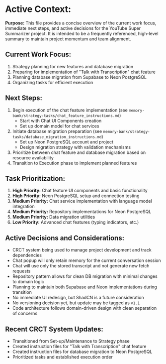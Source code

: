 # Active Context:

**Purpose:** This file provides a concise overview of the current work focus, immediate next steps, and active decisions for the YouTube Super Summarizer project. It is intended to be a frequently referenced, high-level summary to maintain project momentum and team alignment.

## Current Work Focus:
1. Strategy planning for new features and database migration
2. Preparing for implementation of "Talk with Transcription" chat feature
3. Planning database migration from Supabase to Neon PostgreSQL
4. Organizing tasks for efficient execution

## Next Steps:
1. Begin execution of the chat feature implementation (see `memory-bank/strategy-tasks/chat_feature_instructions.md`)
   - Start with Chat UI Components creation
   - Set up domain model for chat services
2. Initiate database migration preparation (see `memory-bank/strategy-tasks/database_migration_instructions.md`)
   - Set up Neon PostgreSQL account and project
   - Design migration strategy with validation mechanisms
3. Prioritize between chat feature and database migration based on resource availability
4. Transition to Execution phase to implement planned features

## Task Prioritization:
1. **High Priority:** Chat feature UI components and basic functionality
2. **High Priority:** Neon PostgreSQL setup and connection testing
3. **Medium Priority:** Chat service implementation with language model integration
4. **Medium Priority:** Repository implementations for Neon PostgreSQL
5. **Medium Priority:** Data migration utilities
6. **Low Priority:** Advanced chat features (typing indicators, etc.)

## Active Decisions and Considerations:
- CRCT system being used to manage project development and track dependencies
- Chat popup will only retain memory for the current conversation session
- Chat will use only the stored transcript and not generate new fetch requests
- Repository pattern allows for clean DB migration with minimal changes to domain logic
- Planning to maintain both Supabase and Neon implementations during transition
- No immediate UI redesign, but ShadCN is a future consideration
- No versioning decision yet, but update may be tagged as `v1.1`
- Code architecture follows domain-driven design with clean separation of concerns

## Recent CRCT System Updates:
- Transitioned from Set-up/Maintenance to Strategy phase
- Created instruction files for "Talk with Transcription" chat feature
- Created instruction files for database migration to Neon PostgreSQL
- Prioritized tasks and established execution order
